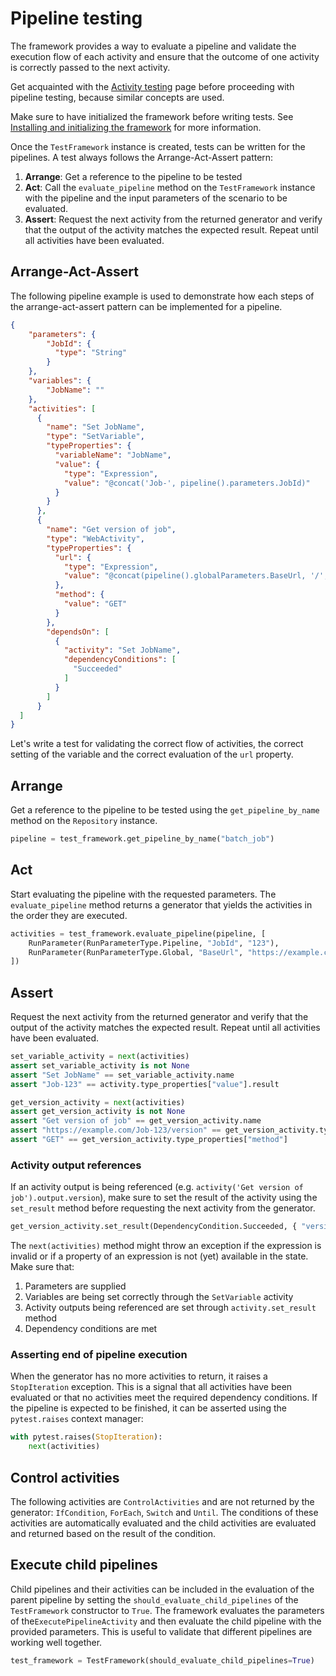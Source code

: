 # Pipeline testing

The framework provides a way to evaluate a pipeline and validate the execution flow of each activity and ensure that the outcome of one activity is correctly passed to the next activity.

Get acquainted with the [Activity testing](activity_testing.md) page before proceeding with pipeline testing, because similar concepts are used.

Make sure to have initialized the framework before writing tests. See [Installing and initializing the framework](installing_and_initializing_framework.md) for more information.

Once the `TestFramework` instance is created,  tests can be written for the pipelines. A test always follows the Arrange-Act-Assert pattern:

1. **Arrange**: Get a reference to the pipeline to be tested
2. **Act**: Call the `evaluate_pipeline` method on the `TestFramework` instance with the pipeline and the input parameters of the scenario to be evaluated.
3. **Assert**: Request the next activity from the returned generator and verify that the output of the activity matches the expected result. Repeat until all activities have been evaluated.

## Arrange-Act-Assert

The following pipeline example is used to demonstrate how each steps of the arrange-act-assert pattern can be implemented for a pipeline.

```json
{
    "parameters": {
        "JobId": {
          "type": "String"
        }
    },
    "variables": {
        "JobName": ""
    },
    "activities": [
      {
        "name": "Set JobName",
        "type": "SetVariable",
        "typeProperties": {
          "variableName": "JobName",
          "value": {
            "type": "Expression",
            "value": "@concat('Job-', pipeline().parameters.JobId)"
          }
        }
      },
      {
        "name": "Get version of job",
        "type": "WebActivity",
        "typeProperties": {
          "url": {
            "type": "Expression",
            "value": "@concat(pipeline().globalParameters.BaseUrl, '/', variables('JobName'), '/version)"
          },
          "method": {
            "value": "GET"
          }
        },
        "dependsOn": [
          {
            "activity": "Set JobName",
            "dependencyConditions": [
              "Succeeded"
            ]
          }
        ]
      }
  ]
}
```

Let's write a test for validating the correct flow of activities, the correct setting of the variable and the correct evaluation of the `url` property.

## Arrange

Get a reference to the pipeline to be tested using the `get_pipeline_by_name` method on the `Repository` instance.

```python
pipeline = test_framework.get_pipeline_by_name("batch_job")
```

## Act

Start evaluating the pipeline with the requested parameters. The `evaluate_pipeline` method returns a generator that yields the activities in the order they are executed.

```python
activities = test_framework.evaluate_pipeline(pipeline, [
    RunParameter(RunParameterType.Pipeline, "JobId", "123"),
    RunParameter(RunParameterType.Global, "BaseUrl", "https://example.com"),
])
```

## Assert

Request the next activity from the returned generator and verify that the output of the activity matches the expected result. Repeat until all activities have been evaluated.

```python
set_variable_activity = next(activities)
assert set_variable_activity is not None
assert "Set JobName" == set_variable_activity.name
assert "Job-123" == activity.type_properties["value"].result

get_version_activity = next(activities)
assert get_version_activity is not None
assert "Get version of job" == get_version_activity.name
assert "https://example.com/Job-123/version" == get_version_activity.type_properties["url"].result
assert "GET" == get_version_activity.type_properties["method"]
```

### Activity output references

If an activity output is being referenced (e.g. `activity('Get version of job').output.version`), make sure to set the result of the activity using the `set_result` method before requesting the next activity from the generator.

```python
get_version_activity.set_result(DependencyCondition.Succeeded, { "version", "1.0.0" })
```

The `next(activities)` method might throw an exception if the expression is invalid or if a property of an expression is not (yet) available in the state. Make sure that:

1. Parameters are supplied
2. Variables are being set correctly through the `SetVariable` activity
3. Activity outputs being referenced are set through `activity.set_result` method
4. Dependency conditions are met

### Asserting end of pipeline execution

When the generator has no more activities to return, it raises a `StopIteration` exception. This is a signal that all activities have been evaluated or that no activities meet the required dependency conditions. If the pipeline is expected to be finished, it can be asserted using the `pytest.raises` context manager:

```python
with pytest.raises(StopIteration):
    next(activities)
```

## Control activities

The following activities are `ControlActivities` and are not returned by the generator: `IfCondition`, `ForEach`, `Switch` and `Until`. The conditions of these activities are automatically evaluated and the child activities are evaluated and returned based on the result of the condition.

## Execute child pipelines

Child pipelines and their activities can be included in the evaluation of the parent pipeline by setting the `should_evaluate_child_pipelines` of the `TestFramework` constructor to `True`. The framework evaluates the parameters of the`ExecutePipelineActivity` and then evaluate the child pipeline with the provided parameters. This is useful to validate that different pipelines are working well together.

```python
test_framework = TestFramework(should_evaluate_child_pipelines=True)
```
